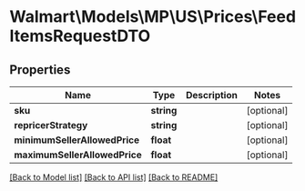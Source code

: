 # Walmart\Models\MP\US\Prices\FeedItemsRequestDTO

## Properties

Name | Type | Description | Notes
------------ | ------------- | ------------- | -------------
**sku** | **string** |  | [optional]
**repricerStrategy** | **string** |  | [optional]
**minimumSellerAllowedPrice** | **float** |  | [optional]
**maximumSellerAllowedPrice** | **float** |  | [optional]


[[Back to Model list]](./) [[Back to API list]](../../../../../README.md#supported-apis) [[Back to README]](../../../../../README.md)
